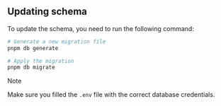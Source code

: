 ## Updating schema

To update the schema, you need to run the following command:

```bash
# Generate a new migration file
pnpm db generate
```

```bash
# Apply the migration
pnpm db migrate
```

> [!NOTE]  
> Make sure you filled the `.env` file with the correct database credentials.
